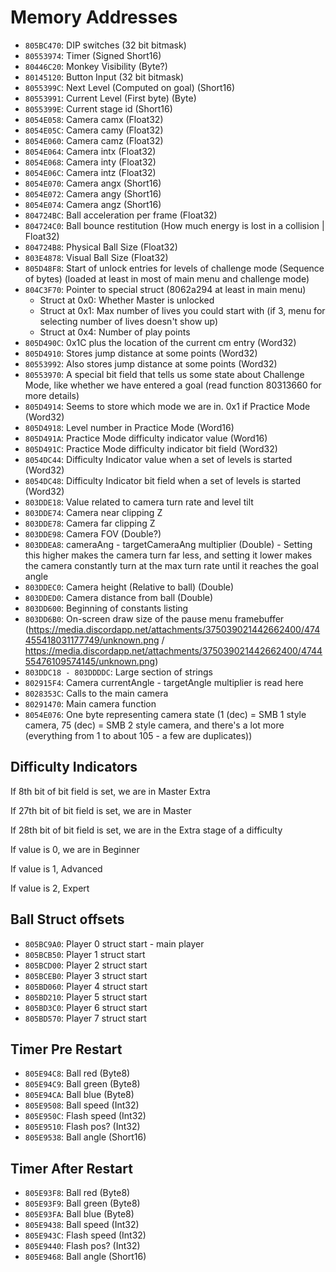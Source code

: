 Memory Addresses
================

- `805BC470`: DIP switches (32 bit bitmask)
- `80553974`: Timer (Signed Short16)
- `80446C20`: Monkey Visibility (Byte?)
- `80145120`: Button Input (32 bit bitmask)
- `8055399C`: Next Level (Computed on goal) (Short16)
- `80553991`: Current Level (First byte) (Byte)
- `8055399E`: Current stage id (Short16)
- `8054E058`: Camera camx (Float32)
- `8054E05C`: Camera camy (Float32)
- `8054E060`: Camera camz (Float32)
- `8054E064`: Camera intx (Float32)
- `8054E068`: Camera inty (Float32)
- `8054E06C`: Camera intz (Float32)
- `8054E070`: Camera angx (Short16)
- `8054E072`: Camera angy (Short16)
- `8054E074`: Camera angz (Short16)
- `804724BC`: Ball acceleration per frame (Float32)
- `804724C0`: Ball bounce restitution (How much energy is lost in a collision | Float32)
- `804724B8`: Physical Ball Size (Float32)
- `803E4878`: Visual Ball Size (Float32)
- `805D48F8`: Start of unlock entries for levels of challenge mode (Sequence of bytes) (loaded at least in most of main menu and challenge mode)
- `804C3F70`: Pointer to special struct (8062a294 at least in main menu)
  * Struct at 0x0: Whether Master is unlocked
  * Struct at 0x1: Max number of lives you could start with (if 3, menu for selecting number of lives doesn't show up)
  * Struct at 0x4: Number of play points
- `805D490C`: 0x1C plus the location of the current cm entry (Word32)
- `805D4910`: Stores jump distance at some points (Word32)
- `80553992`: Also stores jump distance at some points (Word32)
- `80553970`: A special bit field that tells us some state about Challenge Mode, like whether we have entered a goal (read function 80313660 for more details)
- `805D4914`: Seems to store which mode we are in. 0x1 if Practice Mode (Word32)
- `805D4918`: Level number in Practice Mode (Word16)
- `805D491A`: Practice Mode difficulty indicator value (Word16)
- `805D491C`: Practice Mode difficulty indicator bit field (Word32)
- `8054DC44`: Difficulty Indicator value when a set of levels is started (Word32)
- `8054DC48`: Difficulty Indicator bit field when a set of levels is started (Word32)
- `803DDE18`: Value related to camera turn rate and level tilt
- `803DDE74`: Camera near clipping Z
- `803DDE78`: Camera far clipping Z
- `803DDE98`: Camera FOV (Double?)
- `803DDEA8`: cameraAng - targetCameraAng multiplier (Double) - Setting this higher makes the camera turn far less, and setting it lower makes the camera constantly turn at the max turn rate until it reaches the goal angle
- `803DDEC0`: Camera height (Relative to ball) (Double)
- `803DDED0`: Camera distance from ball (Double)
- `803DD600`: Beginning of constants listing
- `803DD6B0`: On-screen draw size of the pause menu framebuffer (https://media.discordapp.net/attachments/375039021442662400/474455418031177749/unknown.png / https://media.discordapp.net/attachments/375039021442662400/474455476109574145/unknown.png)
- `803DDC18 - 803DDDDC`: Large section of strings
- `802915F4`: Camera currentAngle - targetAngle multiplier is read here
- `8028353C`: Calls to the main camera
- `80291470`: Main camera function
- `8054E076`: One byte representing camera state (1 (dec) = SMB 1 style camera, 75 (dec) = SMB 2 style camera, and there's a lot more (everything from 1 to about 105 - a few are duplicates))

## Difficulty Indicators

If 8th bit of bit field is set, we are in Master Extra

If 27th bit of bit field is set, we are in Master

If 28th bit of bit field is set, we are in the Extra stage of a difficulty

If value is 0, we are in Beginner

If value is 1, Advanced

If value is 2, Expert

## Ball Struct offsets

- `805BC9A0`: Player 0 struct start - main player
- `805BCB50`: Player 1 struct start
- `805BCD00`: Player 2 struct start
- `805BCEB0`: Player 3 struct start
- `805BD060`: Player 4 struct start
- `805BD210`: Player 5 struct start
- `805BD3C0`: Player 6 struct start
- `805BD570`: Player 7 struct start

## Timer Pre Restart

- `805E94C8`: Ball red (Byte8)
- `805E94C9`: Ball green (Byte8)
- `805E94CA`: Ball blue (Byte8)
- `805E9508`: Ball speed (Int32)
- `805E950C`: Flash speed (Int32)
- `805E9510`: Flash pos? (Int32)
- `805E9538`: Ball angle (Short16)

## Timer After Restart

- `805E93F8`: Ball red (Byte8)
- `805E93F9`: Ball green (Byte8)
- `805E93FA`: Ball blue (Byte8)
- `805E9438`: Ball speed (Int32)
- `805E943C`: Flash speed (Int32)
- `805E9440`: Flash pos? (Int32)
- `805E9468`: Ball angle (Short16)

